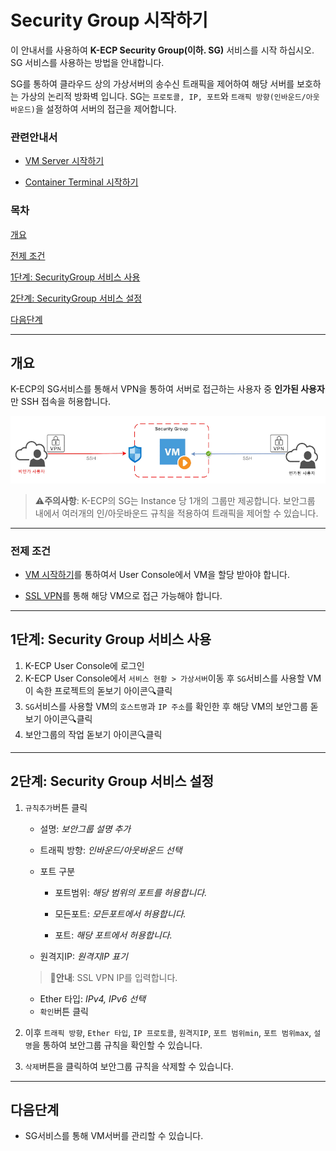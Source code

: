 [문서 최종 수정일자 : 2023-07-31]: # 

[문서 최종 수정자 : 신승규]: # 

# Security Group 시작하기

이 안내서를 사용하여 **K-ECP Security Group(이하. SG)** 서비스를 시작 하십시오. SG 서비스를 사용하는 방법을 안내합니다.

SG를 통하여 클라우드 상의 가상서버의 송수신 트래픽을 제어하여 해당 서버를 보호하는 가상의 논리적 방화벽 입니다. SG는 `프로토콜, IP, 포트`와 `트래픽 방향(인바운드/아웃바운드)`을 설정하여 서버의 접근을 제어합니다.

### 관련안내서

* [VM Server 시작하기](./VirtualMachine_started.md)

* [Container Terminal 시작하기](./ContainerTerminal_started.md)

### 목차

[개요](#개요)

[전제 조건](#전제-조건)

[1단계: SecurityGroup 서비스 사용](#1단계-securitygroup-서비스-사용)

[2단계: SecurityGroup 서비스 설정](#2단계-securitygroup-서비스-설정)

[다음단계](#다음단계)

---

<span id="abstract"/>

## 개요

K-ECP의 SG서비스를 통해서 VPN을 통하여 서버로 접근하는 사용자 중 **인가된 사용자**만 SSH 접속을 허용합니다.

![concept_sg.PNG](./../resource/concept_sg.PNG)

> :warning:**주의사항**: K-ECP의 SG는 Instance 당 1개의 그룹만 제공합니다. 보안그룹 내에서 여러개의 인/아웃바운드 규칙을 적용하여 트래픽을 제어할 수 있습니다.

---

<span id ="precondition"/>

### 전제 조건

- [VM 시작하기](./VirtualMachine_started.md)를 통하여서 User Console에서 VM을 할당 받아야 합니다.

- [SSL VPN](./SSLVPN_started.md)를 통해 해당 VM으로 접근 가능해야 합니다.

---

<span id="step1"/>

## 1단계: Security Group 서비스 사용

1. K-ECP User Console에 로그인
2. K-ECP User Console에서 `서비스 현황 > 가상서버`이동 후 `SG`서비스를 사용할 VM이 속한 프로젝트의 돋보기 아이콘:mag:클릭
3. `SG`서비스를 사용할 VM의 `호스트명`과 `IP 주소`를 확인한 후 해당 VM의 보안그룹 돋보기 아이콘:mag:클릭
4. 보안그룹의 작업 돋보기 아이콘:mag:클릭

---

<span id="step2"/>

## 2단계: Security Group 서비스 설정

1. `규칙추가`버튼 클릭
   
   - 설명: *보안그룹 설명 추가*
   
   - 트래픽 방향: *인바운드/아웃바운드 선택*
   
   - 포트 구분
     
     - 포트범위: *해당 범위의 포트를 허용합니다.*
     
     - 모든포트: *모든포트에서 허용합니다.*
     
     - 포트: *해당 포트에서 허용합니다.*
   
   - 원격지IP: *원격지IP 표기*
   
   > :bell:**안내**: SSL VPN IP를 입력합니다.
   
   - Ether 타입: *IPv4, IPv6 선택*
   - `확인`버튼 클릭

2. 이후 `트래픽 방향`, `Ether 타입`, `IP 프로토콜`, `원격지IP`, `포트 범위min`, `포트 범위max`, `설명`을 통하여 보안그룹 규칙을 확인할 수 있습니다.

3. `삭제`버튼을 클릭하여 보안그룹 규칙을 삭제할 수 있습니다.

---

<span id="nextstep"/>

## 다음단계

* SG서비스를 통해 VM서버를 관리할 수 있습니다.
